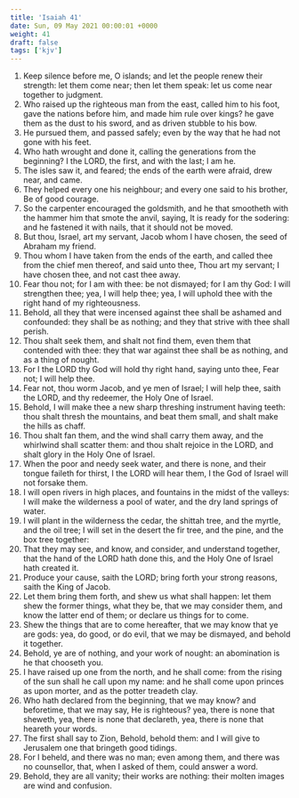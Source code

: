 ```yaml
---
title: 'Isaiah 41'
date: Sun, 09 May 2021 00:00:01 +0000
weight: 41
draft: false
tags: ['kjv'] 
---
```


1. Keep silence before me, O islands; and let the people renew their strength: let them come near; then let them speak: let us come near together to judgment.
2. Who raised up the righteous man from the east, called him to his foot, gave the nations before him, and made him rule over kings? he gave them as the dust to his sword, and as driven stubble to his bow.
3. He pursued them, and passed safely; even by the way that he had not gone with his feet.
4. Who hath wrought and done it, calling the generations from the beginning? I the LORD, the first, and with the last; I am he.
5. The isles saw it, and feared; the ends of the earth were afraid, drew near, and came.
6. They helped every one his neighbour; and every one said to his brother, Be of good courage.
7. So the carpenter encouraged the goldsmith, and he that smootheth with the hammer him that smote the anvil, saying, It is ready for the sodering: and he fastened it with nails, that it should not be moved.
8. But thou, Israel, art my servant, Jacob whom I have chosen, the seed of Abraham my friend.
9. Thou whom I have taken from the ends of the earth, and called thee from the chief men thereof, and said unto thee, Thou art my servant; I have chosen thee, and not cast thee away.
10. Fear thou not; for I am with thee: be not dismayed; for I am thy God: I will strengthen thee; yea, I will help thee; yea, I will uphold thee with the right hand of my righteousness.
11. Behold, all they that were incensed against thee shall be ashamed and confounded: they shall be as nothing; and they that strive with thee shall perish.
12. Thou shalt seek them, and shalt not find them, even them that contended with thee: they that war against thee shall be as nothing, and as a thing of nought.
13. For I the LORD thy God will hold thy right hand, saying unto thee, Fear not; I will help thee.
14. Fear not, thou worm Jacob, and ye men of Israel; I will help thee, saith the LORD, and thy redeemer, the Holy One of Israel.
15. Behold, I will make thee a new sharp threshing instrument having teeth: thou shalt thresh the mountains, and beat them small, and shalt make the hills as chaff.
16. Thou shalt fan them, and the wind shall carry them away, and the whirlwind shall scatter them: and thou shalt rejoice in the LORD, and shalt glory in the Holy One of Israel.
17. When the poor and needy seek water, and there is none, and their tongue faileth for thirst, I the LORD will hear them, I the God of Israel will not forsake them.
18. I will open rivers in high places, and fountains in the midst of the valleys: I will make the wilderness a pool of water, and the dry land springs of water.
19. I will plant in the wilderness the cedar, the shittah tree, and the myrtle, and the oil tree; I will set in the desert the fir tree, and the pine, and the box tree together:
20. That they may see, and know, and consider, and understand together, that the hand of the LORD hath done this, and the Holy One of Israel hath created it.
21. Produce your cause, saith the LORD; bring forth your strong reasons, saith the King of Jacob.
22. Let them bring them forth, and shew us what shall happen: let them shew the former things, what they be, that we may consider them, and know the latter end of them; or declare us things for to come.
23. Shew the things that are to come hereafter, that we may know that ye are gods: yea, do good, or do evil, that we may be dismayed, and behold it together.
24. Behold, ye are of nothing, and your work of nought: an abomination is he that chooseth you.
25. I have raised up one from the north, and he shall come: from the rising of the sun shall he call upon my name: and he shall come upon princes as upon morter, and as the potter treadeth clay.
26. Who hath declared from the beginning, that we may know? and beforetime, that we may say, He is righteous? yea, there is none that sheweth, yea, there is none that declareth, yea, there is none that heareth your words.
27. The first shall say to Zion, Behold, behold them: and I will give to Jerusalem one that bringeth good tidings.
28. For I beheld, and there was no man; even among them, and there was no counsellor, that, when I asked of them, could answer a word.
29. Behold, they are all vanity; their works are nothing: their molten images are wind and confusion.
